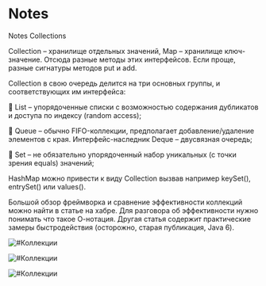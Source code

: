 # Notes

Notes Collections

Collection – хранилище отдельных значений, Map – хранилище ключ-значение.
Отсюда разные методы этих интерфейсов. Если проще, разные сигнатуры методов put и add.

Collection в свою очередь делится на три основных группы, и соответствующих им интерфейса:

🔘 List – упорядоченные списки с возможностью содержания дубликатов и доступа по индексу (random access);

🔘 Queue – обычно FIFO-коллекции, предполагает добавление/удаление элементов с края.
Интерфейс-наследник Deque – двусвязная очередь;

🔘 Set – не обязательно упорядоченный набор уникальных (с точки зрения equals) значений;

HashMap можно привести к виду Collection вызвав например keySet(), entrySet() или values().

Большой обзор фреймворка и сравнение эффективности коллекций можно найти в статье на хабре. Для разговора об эффективности нужно понимать что такое О-нотация.
Другая статья содержит практические замеры быстродействия (осторожно, старая публикация, Java 6).

![#Коллекции](https://javastudy.ru/wp-content/uploads/2016/01/CollectionsHierarchy.png "Иерархия Коллекций")

![#Коллекции](https://courses.cs.washington.edu/courses/cse143/18au/lectures/11-28/images/Class%20Hierarchy.jpg "Иерархия Коллекций")

![#Коллекции](https://intuit.ru/EDI/25_07_20_1/1595629193-15985/tutorial/57/objects/14/files/14-1.gif "Иерархия Коллекций")

